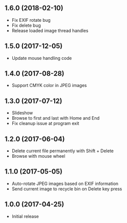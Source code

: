 ## 1.6.0 (2018-02-10)

- Fix EXIF rotate bug
- Fix delete bug
- Release loaded image thread handles

## 1.5.0 (2017-12-05)

- Update mouse handling code

## 1.4.0 (2017-08-28)

- Support CMYK color in JPEG images

## 1.3.0 (2017-07-12)

- Slideshow
- Browse to first and last with Home and End
- Fix cleanup issue at program exit

## 1.2.0 (2017-06-04)

- Delete current file permanently with Shift + Delete
- Browse with mouse wheel

## 1.1.0 (2017-05-05)

- Auto-rotate JPEG images based on EXIF information
- Send current image to recycle bin on Delete key press

## 1.0.0 (2017-04-25)
- Initial release